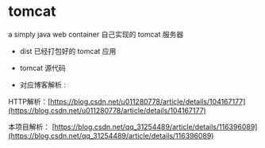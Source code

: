 # tomcat
a simply java web container  自己实现的 tomcat 服务器

- dist 已经打包好的 tomcat 应用
- tomcat 源代码

- 对应博客解析 :


HTTP解析：[https://blog.csdn.net/u011280778/article/details/104167177](https://blog.csdn.net/u011280778/article/details/104167177)


本项目解析： [https://blog.csdn.net/qq_31254489/article/details/116396089](https://blog.csdn.net/qq_31254489/article/details/116396089)
